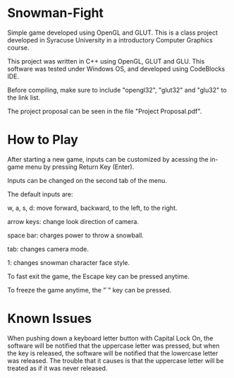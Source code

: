 # Snowman-Fight
Simple game developed using OpenGL and GLUT.
This is a class project developed in Syracuse University in a introductory Computer Graphics course.

This project was written in C++ using OpenGL, GLUT and GLU.
This software was tested under Windows OS, and developed using CodeBlocks IDE.

Before compiling, make sure to include "opengl32", "glut32" and "glu32" to the link list.

The project proposal can be seen in the file "Project Proposal.pdf".

# How to Play
After starting a new game, inputs can be customized by acessing the in-game menu by pressing Return Key (Enter).

Inputs can be changed on the second tab of the menu.

The default inputs are:

  w, a, s, d: move forward, backward, to the left, to the right.

  arrow keys: change look direction of camera.

  space bar: charges power to throw a snowball.

  tab: changes camera mode.

  1: changes snowman character face style.

To fast exit the game, the Escape key can be pressed anytime.

To freeze the game anytime, the "`" key can be pressed.

# Known Issues
When pushing down a keyboard letter button with Capital Lock On, the software will be notified that the uppercase letter was pressed, but when the key is released, the software will be notified that the lowercase letter was released.
The trouble that it causes is that the uppercase letter will be treated as if it was never released.
